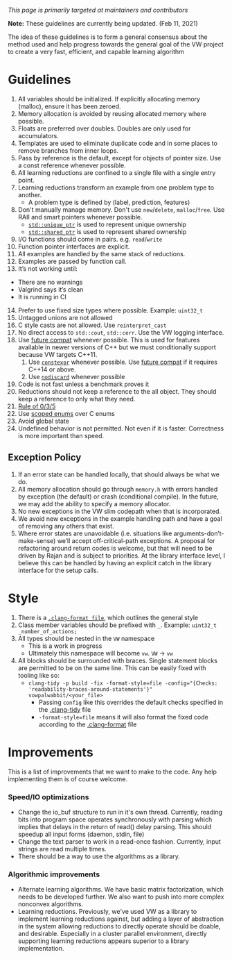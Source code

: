 _This page is primarily targeted at maintainers and contributors_ 

**Note:** These guidelines are currently being updated. (Feb 11, 2021)

The idea of these guidelines is to form a general consensus about the method used and help progress towards the general goal of the VW project to create a very fast, efficient, and capable learning algorithm

# Guidelines

1. All variables should be initialized. If explicitly allocating memory (malloc), ensure it has been zeroed.
2. Memory allocation is avoided by reusing allocated memory where possible. 
3. Floats are preferred over doubles. Doubles are only used for accumulators.
4. Templates are used to eliminate duplicate code and in some places to remove branches from inner loops.
5. Pass by reference is the default, except for objects of pointer size. Use a const reference whenever possible.
6. All learning reductions are confined to a single file with a single entry point. 
7. Learning reductions transform an example from one problem type to another.  
    - A problem type is defined by (label, prediction, features)
8. Don't manually manage memory. Don't use `new`/`delete`, `malloc`/`free`. Use RAII and smart pointers whenever possible.
    - [`std::unique_ptr`](https://en.cppreference.com/w/cpp/memory/unique_ptr) is used to represent unique ownership 
    - [`std::shared_ptr`](https://en.cppreference.com/w/cpp/memory/shared_ptr) is used to represent shared ownership
9. I/O functions should come in pairs. e.g. `read`/`write`
10. Function pointer interfaces are explicit.
11. All examples are handled by the same stack of reductions.  
12. Examples are passed by function call.  
13. It’s not working until:
  - There are no warnings
  - Valgrind says it’s clean
  - It is running in CI
14. Prefer to use fixed size types where possible. Example: `uint32_t`
15. Untagged unions are not allowed
16. C style casts are not allowed. Use `reinterpret_cast`
17. No direct access to `std::cout`, `std::cerr`. Use the VW logging interface.
18. Use [future compat](https://github.com/VowpalWabbit/vowpal_wabbit/blob/master/explore/future_compat.h) whenever possible. This is used for features available in newer versions of C++ but we must conditionally support because VW targets C++11.
    1. Use [`constexpr`](https://en.cppreference.com/w/cpp/language/constexpr) whenever possible. Use [future compat](https://github.com/VowpalWabbit/vowpal_wabbit/blob/master/explore/future_compat.h) if it requires C++14 or above.
    2. Use [`nodiscard`](https://en.cppreference.com/w/cpp/language/attributes/nodiscard) whenever possible
20. Code is not fast unless a benchmark proves it
21. Reductions should not keep a reference to the all object. They should keep a reference to only what they need.
22. [Rule of 0/3/5](https://en.cppreference.com/w/cpp/language/rule_of_three)
23. Use [scoped enums](https://en.cppreference.com/w/cpp/language/enum#Scoped_enumerations) over C enums
24. Avoid global state
25. Undefined behavior is not permitted. Not even if it is faster. Correctness is more important than speed.


## Exception Policy
1. If an error state can be handled locally, that should always be what we do.  
2. All memory allocation should go through `memory.h` with errors handled by exception (the default) or crash (conditional compile).  In the future, we may add the ability to specify a memory allocator.
3. No new exceptions in the VW slim codepath when that is incorporated.  
4. We avoid new exceptions in the example handling path and have a goal of removing any others that exist. 
5. Where error states are unavoidable (i.e. situations like arguments-don’t-make-sense) we’ll accept off-critical-path exceptions.  A proposal for refactoring around return codes is welcome, but that will need to be driven by Rajan and is subject to priorities.  At the library interface level, I believe this can be handled by having an explicit catch in the library interface for the setup calls.

# Style
1. There is a [`.clang-format file`](https://github.com/VowpalWabbit/vowpal_wabbit/blob/master/.clang-format), which outlines the general style
2. Class member variables should be prefixed with `_`. Example: `uint32_t _number_of_actions;`
3. All types should be nested in the `VW` namespace
    - This is a work in progress
    - Ultimately this namespace will become `vw`. `VW` -> `vw`
4. All blocks should be surrounded with braces. Single statement blocks are permitted to be on the same line. This can be easily fixed with tooling like so:
    - `clang-tidy -p build -fix -format-style=file -config="{Checks: 'readability-braces-around-statements'}" vowpalwabbit/<your_file>`
        - Passing `config` like this overrides the default checks specified in the [.clang-tidy](https://github.com/VowpalWabbit/vowpal_wabbit/blob/master/.clang-tidy) file
        - `-format-style=file` means it will also format the fixed code according to the [.clang-format](https://github.com/VowpalWabbit/vowpal_wabbit/blob/master/.clang-format) file

# Improvements

This is a list of improvements that we want to make to the code.  Any help implementing them is of course welcome.  

### Speed/IO optimizations
- Change the io_buf structure to run in it's own thread.  Currently, reading bits into program space operates synchronously with parsing which implies that delays in the return of read() delay parsing.  This should speedup all input forms (daemon, stdin, file)
- Change the text parser to work in a read-once fashion.  Currently, input strings are read multiple times.
- There should be a way to use the algorithms as a library.

### Algorithmic improvements
- Alternate learning algorithms.  We have basic matrix factorization, which needs to be developed further.  We also want to push into more complex nonconvex algorithms.
- Learning reductions.  Previously, we've used VW as a library to implement learning reductions against, but adding a layer of abstraction in the system allowing reductions to directly operate should be doable, and desirable.  Especially in a cluster parallel environment, directly supporting learning reductions appears superior to a library implementation.

